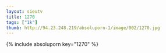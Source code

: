 ```yaml
--- 
layout: sieutv
title: 1270
tags: ["1k"]
thumb: http://94.23.248.219/absoluporn-1/image/002/1270.jpg
---
```

{% include absoluporn key="1270" %} 

